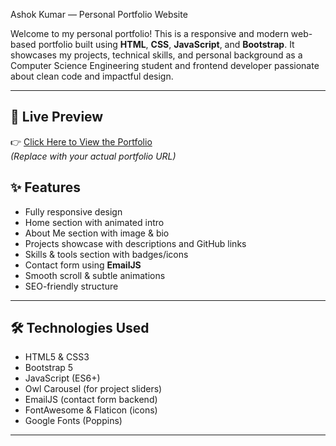 Ashok Kumar — Personal Portfolio Website

Welcome to my personal portfolio! This is a responsive and modern web-based portfolio built using **HTML**, **CSS**, **JavaScript**, and **Bootstrap**. It showcases my projects, technical skills, and personal background as a Computer Science Engineering student and frontend developer passionate about clean code and impactful design.

---

## 🚀 Live Preview

👉 [Click Here to View the Portfolio](https://ashok54942.github.io/My-Portfolio/)  
*(Replace with your actual portfolio URL)*

## ✨ Features

- Fully responsive design
- Home section with animated intro
- About Me section with image & bio
- Projects showcase with descriptions and GitHub links
- Skills & tools section with badges/icons
- Contact form using **EmailJS**
- Smooth scroll & subtle animations
- SEO-friendly structure

---

## 🛠️ Technologies Used

- HTML5 & CSS3
- Bootstrap 5
- JavaScript (ES6+)
- Owl Carousel (for project sliders)
- EmailJS (contact form backend)
- FontAwesome & Flaticon (icons)
- Google Fonts (Poppins)

---




